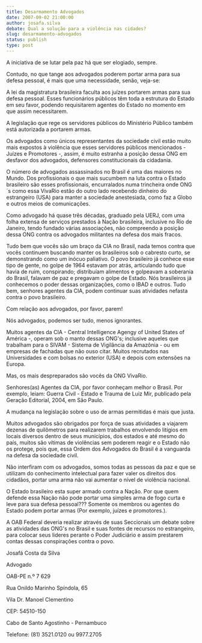 ```yaml
---
title: Desarmamento Advogados
date: 2007-09-02 21:00:00
author: josafa.silva
debate: Qual a solução para a violência nas cidades?
slug: desarmamento-advogados
status: publish 
type: post
---
```


A iniciativa de se lutar pela paz há que ser elogiado, sempre.  

Contudo, no que tange aos advogados poderem portar arma para sua defesa pessoal, é mais que uma necessidade, senão, veja-se:  

A lei da magistratura brasileira faculta aos juízes portarem armas para sua defesa pessoal. Esses funcionários públicos têm toda a estrutura do Estado em seu favor, podendo requisitarem agentes do Estado no momento em que assim necessitarem.  

A legislação que rege os servidores públicos do Ministério Público também está autorizada a portarem armas.  

Os advogados como únicos representantes da sociedade civil estão muito mais expostos à violência que esses servidores públicos mencionados - Juízes e Promotores -, assim, é muito estranha a posição dessa ONG em desfavor dos advogados, defensores constitucionais da cidadania.  

O número de advogados assassinados no Brasil é uma das maiores no Mundo. Dos profissionais o que mais sucumbem na luta contra o Estado brasileiro são esses profissionais, encurralados numa trincheira onde ONG´s como essa VivaRio estão do outro lado recebendo dinheiro do estrangeiro (USA) para manter a sociedade anestesiada, como faz a Globo e outros meios de comunicações.  

Como advogado há quase três décadas, graduado pela UERJ, com uma folha extensa de serviços prestados à Nação brasileira, inclusive no Rio de Janeiro, tendo fundado várias associações, não compreendo a posição dessa ONG contra os advogados militantes na defesa dos mais fracos.  

Tudo bem que vocês são um braço da CIA no Brasil, nada temos contra que vocês continuem buscando manter os brasileiros sob o cabresto curto, se demonstrando como um inócuo paliativo. O povo brasileiro já conhece esse tipo de gente, no golpe de 1964 estavam por atrás, articulando tudo que havia de ruim, conspirando; distribuíam alimentos e golpeavam a soberania do Brasil, falavam de paz e pregavam o golpe de Estado. Nós brasileiros já conhecemos o poder dessas organizações, como o IBAD e outros. Tudo bem, senhores agentes da CIA, podem continuar suas atividades nefasta contra o povo brasileiro.  

Com relação aos advogados, por favor, parem!  

Nós advogados, podemos ser tudo, menos ignorantes.  

Muitos agentes da CIA - Central Intelligence Agengy of United States of América -, operam sob o manto dessas ONG's; inclusive aqueles que trabalham para o SIVAM - Sistema de Vigilância da Amazônia - ou em empresas de fachadas que não ouso citar. Muitos recrutados nas Universidades e com bolsas no exterior (USA) e depois com extensões na Europa.  

Mas, os mais despreparados são vocês da ONG VivaRio.  

Senhores(as) Agentes da CIA, por favor conheçam melhor o Brasil. Por exemplo, leiam: Guerra Civil - Estado e Trauma de Luiz Mir, publicado pela Geração Editorial, 2004, em São Paulo.   

A mudança na legislação sobre o uso de armas permitidas é mais que justa.  

Muitos advogados são obrigados por força de suas atividades a viajarem dezenas de quilômetros para realizarem trabalhos envolvendo litígios em locais diversos dentro de seus municípios, dos estados e até mesmo do país, muitos são vítimas de violências sem poderem reagir e o Estado não os protege, pois que, essa Ordem dos Advogados do Brasil é a vanguarda na defesa da sociedade civil.  

Não interfiram com os advogados, somos todas as pessoas da paz e que se utilizam do conhecimento intelectual para fazer valer os direitos dos cidadãos, portar uma arma não vai aumentar o nível de violência nacional.   

  

O Estado brasileiro esta super armado contra a Nação. Por que quem defende essa Nação não pode portar uma simples arma de fogo curta e leve para sua defesa pessoal??? Somente os membros ou agentes do Estado podem portar armas (Por exemplo, juízes e promotores.).   

  

A OAB Federal deveria realizar através de suas Seccionais um debate sobre as atividades das ONG's no Brasil e suas fontes de recursos no estrangeiro, para colocar seus lideres perante o Poder Judiciário e assim prestarem contas dessas conspirações contra o povo.  

Josafá Costa da Silva  

Advogado  

OAB-PE n.º 7 629  

Rua Onildo Marinho Spíndola, 65  

Vila Dr. Manoel Clementino  

CEP: 54510-150  

Cabo de Santo Agostinho - Pernambuco  

Telefone: (81) 3521.0120 ou 9977.2705  

  

